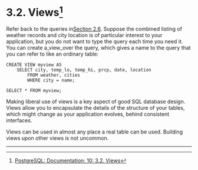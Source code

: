 # 3.2. Views[^1]

Refer back to the queries in[Section 2.6](https://www.postgresql.org/docs/10/static/tutorial-join.html). Suppose the combined listing of weather records and city location is of particular interest to your application, but you do not want to type the query each time you need it. You can create a\_view\_over the query, which gives a name to the query that you can refer to like an ordinary table:

```
CREATE VIEW myview AS
    SELECT city, temp_lo, temp_hi, prcp, date, location
        FROM weather, cities
        WHERE city = name;

SELECT * FROM myview;
```

Making liberal use of views is a key aspect of good SQL database design. Views allow you to encapsulate the details of the structure of your tables, which might change as your application evolves, behind consistent interfaces.

Views can be used in almost any place a real table can be used. Building views upon other views is not uncommon.

---



[^1]: [PostgreSQL: Documentation: 10: 3.2. Views](https://www.postgresql.org/docs/10/static/tutorial-views.html)

